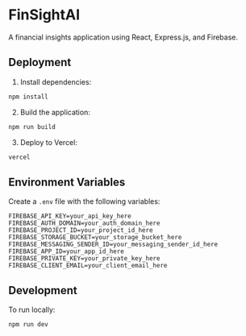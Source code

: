 # FinSightAI

A financial insights application using React, Express.js, and Firebase.

## Deployment

1. Install dependencies:
```bash
npm install
```

2. Build the application:
```bash
npm run build
```

3. Deploy to Vercel:
```bash
vercel
```

## Environment Variables

Create a `.env` file with the following variables:

```
FIREBASE_API_KEY=your_api_key_here
FIREBASE_AUTH_DOMAIN=your_auth_domain_here
FIREBASE_PROJECT_ID=your_project_id_here
FIREBASE_STORAGE_BUCKET=your_storage_bucket_here
FIREBASE_MESSAGING_SENDER_ID=your_messaging_sender_id_here
FIREBASE_APP_ID=your_app_id_here
FIREBASE_PRIVATE_KEY=your_private_key_here
FIREBASE_CLIENT_EMAIL=your_client_email_here
```

## Development

To run locally:
```bash
npm run dev
```
